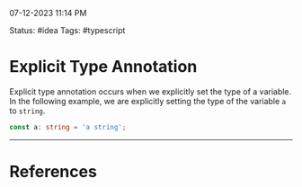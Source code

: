 07-12-2023 11:14 PM

Status: #idea
Tags: #typescript 

# Explicit Type Annotation

Explicit type annotation occurs when we explicitly set the type of a variable. In the following example, we are explicitly setting the type of the variable `a` to `string`.

```ts
const a: string = 'a string';
```


---
# References